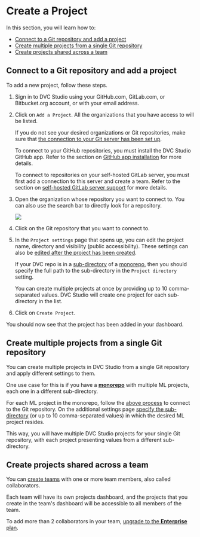 # Create a Project

In this section, you will learn how to:

- [Connect to a Git repository and add a project](#connect-to-a-git-repository-and-add-a-project)
- [Create multiple projects from a single Git repository](#create-multiple-projects-from-a-single-git-repository)
- [Create projects shared across a team](#create-projects-shared-across-a-team)

## Connect to a Git repository and add a project

To add a new project, follow these steps.

1. Sign in to DVC Studio using your GitHub.com, GitLab.com, or Bitbucket.org
   account, or with your email address.

2. Click on `Add a Project`. All the organizations that you have access to will
   be listed.

   <admon type="info">

   If you do not see your desired organizations or Git repositories, make sure
   that
   [the connection to your Git server has been set up](/doc/studio/user-guide/account-management#git-connections).

   To connect to your GitHub repositories, you must install the DVC Studio
   GitHub app. Refer to the section on
   [GitHub app installation](/doc/studio/user-guide/git-integrations/github-app)
   for more details.

   To connect to repositories on your self-hosted GitLab server, you must first
   add a connection to this server and create a team. Refer to the section on
   [self-hosted GitLab server support](/doc/studio/user-guide/git-integrations/custom-gitlab-server)
   for more details.

   </admon>

3. Open the organization whose repository you want to connect to. You can also
   use the search bar to directly look for a repository.

   ![](https://static.iterative.ai/img/studio/select_repo_v3.png)

4. Click on the Git repository that you want to connect to.

5. In the `Project settings` page that opens up, you can edit the project name,
   directory and visibility (public accessibility). These settings can also be
   [edited after the project has been created](/doc/studio/user-guide/experiments/configure-a-project).

   <admon type = "info">

   If your DVC repo is in a [sub-directory] of a
   [monorepo](https://en.wikipedia.org/wiki/Monorepo), then you should specify
   the full path to the sub-directory in the `Project directory` setting.

   [sub-directory]:
     /doc/command-reference/init#initializing-dvc-in-subdirectories

   </admon>

   <admon type = "tip">

   You can create multiple projects at once by providing up to 10
   comma-separated values. DVC Studio will create one project for each
   sub-directory in the list.

   </admon>

6. Click on `Create Project`.

You should now see that the project has been added in your dashboard.

## Create multiple projects from a single Git repository

You can create multiple projects in DVC Studio from a single Git repository and
apply different settings to them.

One use case for this is if you have a
**[monorepo](https://en.wikipedia.org/wiki/Monorepo)** with multiple ML
projects, each one in a different sub-directory.

For each ML project in the monorepo, follow the
[above process](#connect-to-a-git-repository-and-add-a-project) to connect to
the Git repository. On the additional settings page [specify the sub-directory]
(or up to 10 comma-separated values) in which the desired ML project resides.

This way, you will have multiple DVC Studio projects for your single Git
repository, with each project presenting values from a different sub-directory.

[specify the sub-directory]:
  /doc/studio/user-guide/experiments/configure-a-project#project-directory

## Create projects shared across a team

You can [create teams](/doc/studio/user-guide/team-collaboration) with one or
more team members, also called collaborators.

Each team will have its own projects dashboard, and the projects that you create
in the team's dashboard will be accessible to all members of the team.

To add more than 2 collaborators in your team,
[upgrade to the **Enterprise** plan](/doc/studio/user-guide/team-collaboration#get-enterprise).

